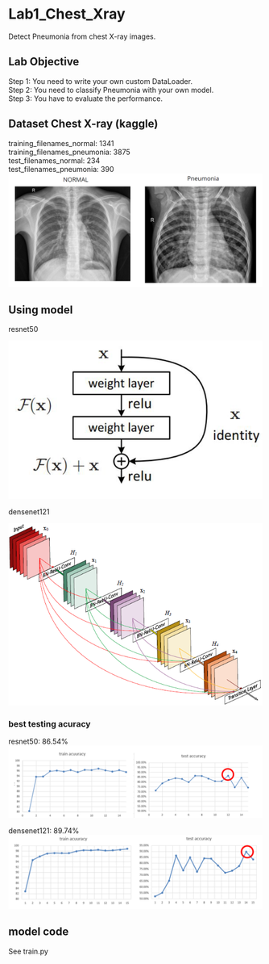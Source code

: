 # Lab1_Chest_Xray
Detect Pneumonia from chest X-ray images.
## Lab Objective
Step 1: You need to write your own custom DataLoader.  
Step 2: You need to classify Pneumonia with your own model.  
Step 3: You have to evaluate the performance.  

## Dataset Chest X-ray (kaggle)
training_filenames_normal: 1341  
training_filenames_pneumonia: 3875  
test_filenames_normal: 234  
test_filenames_pneumonia: 390  
![image](https://github.com/poyuwang/Lab1_Chest_Xray/blob/main/image/normal_vs_pneumonia.PNG)


## Using model
resnet50  

![image](https://github.com/poyuwang/Lab1_Chest_Xray/blob/main/image/resnet50.PNG)

densenet121  

![image](https://github.com/poyuwang/Lab1_Chest_Xray/blob/main/image/densenet121.PNG)

### best testing acuracy
resnet50: 86.54%  
![image](https://github.com/poyuwang/Lab1_Chest_Xray/blob/main/image/resnet50accuracy.PNG)

densenet121: 89.74%  
![image](https://github.com/poyuwang/Lab1_Chest_Xray/blob/main/image/densenet121accuracy.PNG)

## model code
See train.py
